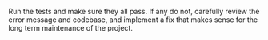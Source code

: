 Run the tests and make sure they all pass. If any do not, carefully review the error message and codebase, and implement a fix that makes sense for the long term maintenance of the project.
